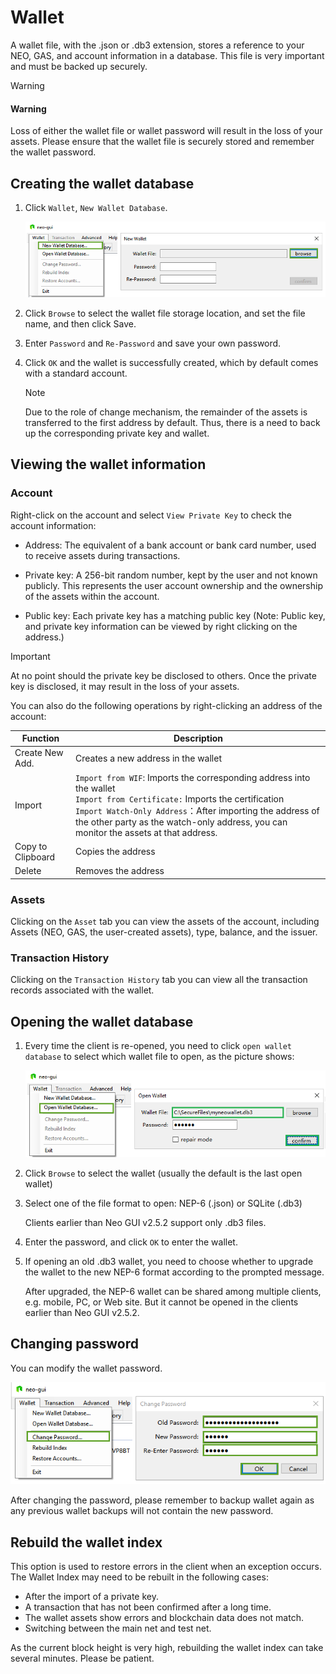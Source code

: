 # Wallet

A wallet file, with the .json or .db3 extension, stores a reference to your NEO, GAS, and account information in a database. This file is very important and must be backed up securely.

> [!WARNING]
>
> #### Warning
>
> Loss of either the wallet file or wallet password will result in the loss of your assets. Please ensure that the wallet file is securely stored and remember the wallet password.

## Creating the wallet database

1. Click `Wallet`, `New Wallet Database`.

   ![image](../../assets/gui_2.png)

2. Click `Browse` to select the wallet file storage location, and set the file name, and then click Save.

3. Enter `Password` and `Re-Password` and save your own password.

4. Click `OK` and the wallet is successfully created, which by default comes with a standard account. 

   > [!Note]
   >
   > Due to the role of change mechanism, the remainder of the assets is transferred to the first address by default. Thus, there is a need to back up the corresponding private key and wallet.

## Viewing the wallet information

### Account

Right-click on the account and select `View Private Key` to check the account information:

- Address: The equivalent of a bank account or bank card number, used to receive assets during transactions.

- Private key: A 256-bit random number, kept by the user and not known publicly. This represents the user account ownership and the ownership of the assets within the account.

- Public key: Each private key has a matching public key (Note: Public key, and private key information can be viewed by right clicking on the address.)

> [!Important]
>
> At no point should the private key be disclosed to others. Once the private key is disclosed, it may result in the loss of your assets.

You can also do the following operations by right-clicking an address of the account:

| Function          | Description                                                  |
| ----------------- | ------------------------------------------------------------ |
| Create New Add.   | Creates a new address in the wallet                          |
| Import            | `Import from WIF`: Imports the corresponding address into the wallet<br>`Import from Certificate:` Imports the certification <br>`Import Watch-Only Address`：After importing the address of the other party as the watch-only address, you can monitor the assets at that address. |
| Copy to Clipboard | Copies the address                                           |
| Delete            | Removes the address                                          |

### Assets

Clicking on the `Asset` tab you can view the assets of the account, including Assets (NEO, GAS, the user-created assets), type, balance, and the issuer.

### Transaction History

Clicking on the `Transaction History` tab you can view all the transaction records associated with the wallet.

## Opening the wallet database

1. Every time the client is re-opened, you need to click `open wallet database` to select which wallet file to open, as the picture shows:

   ![image](../../assets/gui_5.png)

2. Click `Browse` to select the wallet (usually the default is the last open wallet)

3. Select one of the file format to open: NEP-6 (.json) or SQLite (.db3)

   Clients earlier than Neo GUI v2.5.2 support only .db3 files.

4. Enter the password, and click `OK` to enter the wallet.

5. If opening an old .db3 wallet, you need to choose whether to upgrade the wallet to the new NEP-6 format according to the prompted message.

   After upgraded, the NEP-6 wallet can be shared among multiple clients, e.g. mobile, PC, or Web site. But it cannot be opened in the  clients earlier than Neo GUI v2.5.2.

## Changing password

You can modify the wallet password.

![image](../../assets/gui_6.png)

After changing the password, please remember to backup wallet again as any previous wallet backups will not contain the new password.

## Rebuild the wallet index

This option is used to restore errors in the client when an exception occurs. The Wallet Index may need to be rebuilt in the following cases:

- After the import of a private key.
- A transaction that has not been confirmed after a long time.
- The wallet assets show errors and blockchain data does not match.
- Switching between the main net and test net.

As the current block height is very high, rebuilding the wallet index can take several minutes. Please be patient.